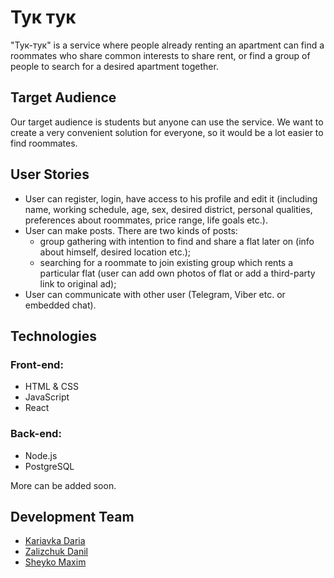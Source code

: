 # Тук тук
"Тук-тук" is a service where people already renting an apartment can find a roommates who share common interests to share rent, or find a group of people to search for a desired apartment together.

## Target Audience
Our target audience is students but anyone can use the service. We want to create a very convenient solution for everyone, so it would be a lot easier to find roommates.

## User Stories
- User can register, login, have access to his profile and edit it (including name, working schedule, age, sex, desired district, personal qualities, preferences about roommates, price range, life goals etc.).
- User can make posts. There are two kinds of posts:
  - group gathering with intention to find and share a flat later on (info about himself, desired location etc.);
  - searching for a roommate to join existing group which rents a particular flat (user can add own photos of flat or add a third-party link to original ad);
- User can communicate with other user (Telegram, Viber etc. or embedded chat).

## Technologies
### Front-end:
- HTML & CSS
- JavaScript
- React

### Back-end:
- Node.js
- PostgreSQL

More can be added soon.

## Development Team
- [Kariavka Daria](https://github.com/Ariiia)
- [Zalizchuk Danil](https://github.com/danil0110)
- [Sheyko Maxim](https://github.com/rediska-ua)
